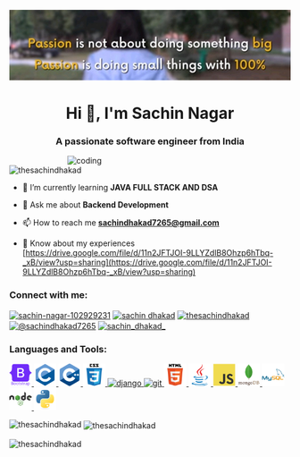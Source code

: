 ![logo](https://github.com/TheSachinDhakad/TheSachinDhakad/blob/main/card.jpg?raw=true.jpg)
<h1 align="center">Hi 👋, I'm Sachin Nagar</h1>
<h3 align="center">A passionate software engineer from India</h3>
<img align="right" alt="coding" width="400px" src="https://camo.githubusercontent.com/cae12fddd9d6982901d82580bdf321d81fb299141098ca1c2d4891870827bf17/68747470733a2f2f6d69726f2e6d656469756d2e636f6d2f6d61782f313336302f302a37513379765349765f7430696f4a2d5a2e676966">

<p align="left"> <img src="https://komarev.com/ghpvc/?username=thesachindhakad&label=Profile%20views&color=0e75b6&style=flat" alt="thesachindhakad" /> </p>

- 🌱 I’m currently learning **JAVA FULL STACK AND DSA**

- 💬 Ask me about **Backend Development**

- 📫 How to reach me **sachindhakad7265@gmail.com**

- 📄 Know about my experiences [https://drive.google.com/file/d/11n2JFTJOI-9LLYZdlB8Ohzp6hTbq-_xB/view?usp=sharing](https://drive.google.com/file/d/11n2JFTJOI-9LLYZdlB8Ohzp6hTbq-_xB/view?usp=sharing)

<h3 align="left">Connect with me:</h3>
<p align="left">
<a href="https://linkedin.com/in/sachin-nagar-102929231" target="blank"><img align="center" src="https://raw.githubusercontent.com/rahuldkjain/github-profile-readme-generator/master/src/images/icons/Social/linked-in-alt.svg" alt="sachin-nagar-102929231" height="30" width="40" /></a>
<a href="https://fb.com/sachin dhakad" target="blank"><img align="center" src="https://raw.githubusercontent.com/rahuldkjain/github-profile-readme-generator/master/src/images/icons/Social/facebook.svg" alt="sachin dhakad" height="30" width="40" /></a>
<a href="https://instagram.com/thesachindhakad" target="blank"><img align="center" src="https://raw.githubusercontent.com/rahuldkjain/github-profile-readme-generator/master/src/images/icons/Social/instagram.svg" alt="thesachindhakad" height="30" width="40" /></a>
<a href="https://www.hackerrank.com/@sachindhakad7265" target="blank"><img align="center" src="https://raw.githubusercontent.com/rahuldkjain/github-profile-readme-generator/master/src/images/icons/Social/hackerrank.svg" alt="@sachindhakad7265" height="30" width="40" /></a>
<a href="https://www.leetcode.com/sachin_dhakad_" target="blank"><img align="center" src="https://raw.githubusercontent.com/rahuldkjain/github-profile-readme-generator/master/src/images/icons/Social/leet-code.svg" alt="sachin_dhakad_" height="30" width="40" /></a>
</p>

<h3 align="left">Languages and Tools:</h3>
<p align="left"> <a href="https://getbootstrap.com" target="_blank" rel="noreferrer"> <img src="https://raw.githubusercontent.com/devicons/devicon/master/icons/bootstrap/bootstrap-plain-wordmark.svg" alt="bootstrap" width="40" height="40"/> </a> <a href="https://www.cprogramming.com/" target="_blank" rel="noreferrer"> <img src="https://raw.githubusercontent.com/devicons/devicon/master/icons/c/c-original.svg" alt="c" width="40" height="40"/> </a> <a href="https://www.w3schools.com/cpp/" target="_blank" rel="noreferrer"> <img src="https://raw.githubusercontent.com/devicons/devicon/master/icons/cplusplus/cplusplus-original.svg" alt="cplusplus" width="40" height="40"/> </a> <a href="https://www.w3schools.com/css/" target="_blank" rel="noreferrer"> <img src="https://raw.githubusercontent.com/devicons/devicon/master/icons/css3/css3-original-wordmark.svg" alt="css3" width="40" height="40"/> </a> <a href="https://www.djangoproject.com/" target="_blank" rel="noreferrer"> <img src="https://cdn.worldvectorlogo.com/logos/django.svg" alt="django" width="40" height="40"/> </a> <a href="https://git-scm.com/" target="_blank" rel="noreferrer"> <img src="https://www.vectorlogo.zone/logos/git-scm/git-scm-icon.svg" alt="git" width="40" height="40"/> </a> <a href="https://www.w3.org/html/" target="_blank" rel="noreferrer"> <img src="https://raw.githubusercontent.com/devicons/devicon/master/icons/html5/html5-original-wordmark.svg" alt="html5" width="40" height="40"/> </a> <a href="https://www.java.com" target="_blank" rel="noreferrer"> <img src="https://raw.githubusercontent.com/devicons/devicon/master/icons/java/java-original.svg" alt="java" width="40" height="40"/> </a> <a href="https://developer.mozilla.org/en-US/docs/Web/JavaScript" target="_blank" rel="noreferrer"> <img src="https://raw.githubusercontent.com/devicons/devicon/master/icons/javascript/javascript-original.svg" alt="javascript" width="40" height="40"/> </a> <a href="https://www.mongodb.com/" target="_blank" rel="noreferrer"> <img src="https://raw.githubusercontent.com/devicons/devicon/master/icons/mongodb/mongodb-original-wordmark.svg" alt="mongodb" width="40" height="40"/> </a> <a href="https://www.mysql.com/" target="_blank" rel="noreferrer"> <img src="https://raw.githubusercontent.com/devicons/devicon/master/icons/mysql/mysql-original-wordmark.svg" alt="mysql" width="40" height="40"/> </a> <a href="https://nodejs.org" target="_blank" rel="noreferrer"> <img src="https://raw.githubusercontent.com/devicons/devicon/master/icons/nodejs/nodejs-original-wordmark.svg" alt="nodejs" width="40" height="40"/> </a> <a href="https://www.python.org" target="_blank" rel="noreferrer"> <img src="https://raw.githubusercontent.com/devicons/devicon/master/icons/python/python-original.svg" alt="python" width="40" height="40"/> </a> </p>

<p><img align="left" src="https://github-readme-stats.vercel.app/api/top-langs?username=thesachindhakad&show_icons=true&locale=en&layout=compact" alt="thesachindhakad" /></p>

<p>&nbsp;<img align="center" src="https://github-readme-stats.vercel.app/api?username=thesachindhakad&show_icons=true&locale=en" alt="thesachindhakad" /></p>

<p><img align="center" src="https://github-readme-streak-stats.herokuapp.com/?user=thesachindhakad&" alt="thesachindhakad" /></p>
